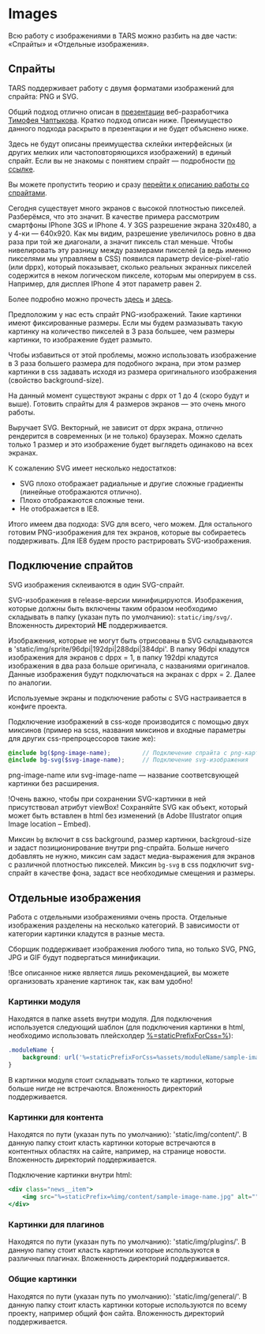 # Images

Всю работу с изображениями в TARS можно разбить на две части: «Спрайты» и «Отдельные изображения».

## Спрайты

TARS поддерживает работу с двумя форматами изображений для спрайта: PNG и SVG.

Общий подход отлично описан в [презентации](http://www.slideshare.net/codefest/codefest-2014-2) веб-разработчика [Тимофея Чаптыкова](https://github.com/Chaptykov). Кратко подход описан ниже. Преимущество данного подхода раскрыто в презентации и не будет объяснено ниже.

Здесь не будут описаны преимущества склейки интерфейсных (и других мелких или частоповторяющихся изображений) в единый спрайт. Если вы не знакомы с понятием спрайт — подробности [по ссылке](https://ru.wikipedia.org/wiki/%D0%A1%D0%BF%D1%80%D0%B0%D0%B9%D1%82_(%D0%BA%D0%BE%D0%BC%D0%BF%D1%8C%D1%8E%D1%82%D0%B5%D1%80%D0%BD%D0%B0%D1%8F_%D0%B3%D1%80%D0%B0%D1%84%D0%B8%D0%BA%D0%B0)).

Вы можете пропустить теорию и сразу [перейти к описанию работы со спрайтами](images-processing.md#%D0%9F%D0%BE%D0%B4%D0%BA%D0%BB%D1%8E%D1%87%D0%B5%D0%BD%D0%B8%D0%B5-%D1%81%D0%BF%D1%80%D0%B0%D0%B9%D1%82%D0%BE%D0%B2).

Сегодня существует много экранов с высокой плотностью пикселей. Разберёмся, что это значит. В качестве примера рассмотрим смартфоны IPhone 3GS и IPhone 4. У 3GS разрешение экрана 320x480, а у 4-ки — 640x920. Как мы видим, разрешение увеличилось ровно в два раза при той же диагонали, а значит пиксель стал меньше. Чтобы нивелировать эту разницу между размерами пикселей (а ведь именно пикселями мы управляем в CSS) появился параметр device-pixel-ratio (или dppx), который показывает, сколько реальных экранных пикселей содержится в неком логическом пикселе, которым мы оперируем в css. Например, для дисплея IPhone 4 этот параметр равен 2.

Более подробно можно прочесть [здесь](http://stackoverflow.com/questions/21971331/what-is-dots-per-css-inch-and-dots-per-physical-inch) и [здесь](http://www.w3.org/TR/css3-values/#absolute-lengths).

Предположим у нас есть спрайт PNG-изображений. Такие картинки имеют фиксированные размеры. Если мы будем размазывать такую картинку на количество пикселей в 3 раза большее, чем размеры картинки, то изображение будет размыто.

Чтобы избавиться от этой проблемы, можно использовать изображение в 3 раза большего размера для подобного экрана, при этом размер картинки в css задавать исходя из размера оригинального изображения (свойство background-size).

На данный момент существуют экраны с dppx от 1 до 4 (скоро будут и выше). Готовить спрайты для 4 размеров экранов — это очень много работы.

Выручает SVG. Векторный, не зависит от dppx экрана, отлично рендерится в современных (и не только) браузерах. Можно сделать только 1 размер и это изображение будет выглядеть одинаково на всех экранах.

К сожалению SVG имеет несколько недостатков:

* SVG плохо отображает радиальные и другие сложные градиенты (линейные отображаются отлично).
* Плохо отображаются сложные тени.
* Не отображается в IE8.

Итого имеем два подхода: SVG для всего, чего можем. Для остального готовим PNG-изображения для тех экранов, которые вы собираетесь поддерживать. Для IE8 будем просто растрировать SVG-изображения.


## Подключение спрайтов

SVG изображения склеиваются в один SVG-спрайт.

SVG-изображения в release-версии минифицируются. Изображения, которые должны быть включены таким образом необходимо складывать в папку (указан путь по умолчанию): `static/img/svg/`. Вложенность директорий **НЕ** поддерживается.

Изображения, которые не могут быть отрисованы в SVG складываются в 'static/img/sprite/96dpi|192dpi|288dpi|384dpi'. В папку 96dpi кладутся изображения для экранов с dppx = 1, в папку 192dpi кладутся изображения в два раза больше оригинала, с названиями оригиналов. Данные изображения будут подключаться на экранах с dppx = 2. Далее по аналогии.

Используемые экраны и подключение работы с SVG настраивается в конфиге проекта.

Подключение изображений в css-коде производится с помощью двух миксинов (пример на scss, названия миксинов и входные параметры для других css-препроцессоров такие же):

```scss
@include bg($png-image-name);         // Подключение спрайта с png-картинками
@include bg-svg($svg-image-name);     // Подключение svg-изображения
```

png-image-name или svg-image-name — название соответсвующей картинки без расширения.

!Очень важно, чтобы при сохранении SVG-картинки в ней присутствовал атрибут viewBox! Сохраняйте SVG как объект, который может быть вставлен в html без изменений (в Adobe Illustrator опция Image location – Embed).

Миксин `bg` включит в css background, размер картинки, backgroud-size и задаст позиционирование внутри png-спрайта. Больше ничего добавлять не нужно, миксин сам задаст медиа-выражения для экранов с различной плотностью пикселей.
Миксин `bg-svg` в css подключит svg-спрайт в качестве фона, задаст все необходимые смещения и размеры.


## Отдельные изображения

Работа с отдельными изображениями очень проста. Отдельные изображения разделены на несколько категорий. В зависимости от категории картинки кладутся в разные места.

Сборщик поддерживает изображения любого типа, но только SVG, PNG, JPG и GIF будут подвергаться минификации.

!Все описанное ниже является лишь рекомендацией, вы можете организовать хранение картинок так, как вам удобно!


### Картинки модуля

Находятся в папке assets внутри модуля. Для подключения используется следующий шаблон (для подключения картинки в html, необходимо использовать плейсхолдер [%=staticPrefixForCss=%](options.md#staticprefixforcss)):

```css
.moduleName {
    background: url('%=staticPrefixForCss=%assets/moduleName/sample-image-name.png') no-repeat;
}
```

В картинки модуля стоит складывать только те картинки, которые больше нигде не встречаются. Вложенность директорий поддерживается.


### Картинки для контента

Находятся по пути (указан путь по умолчанию): 'static/img/content/'. В данную папку стоит класть картинки которые встречаются в контентных областях на сайте, например, на странице новости. Вложенность директорий поддерживается.

Подключение картинки внутри html:

```handlebars
<div class="news__item">
    <img src="%=staticPrefix=%img/content/sample-image-name.jpg" alt="">
</div>
```


### Картинки для плагинов

Находятся по пути (указан путь по умолчанию): 'static/img/plugins/'. В данную папку стоит класть картинки которые используются в различных плагинах. Вложенность директорий поддерживается.


### Общие картинки

Находятся по пути (указан путь по умолчанию): 'static/img/general/'. В данную папку стоит класть картинки которые используются по всему проекту, например общий фон сайта. Вложенность директорий поддерживается.
